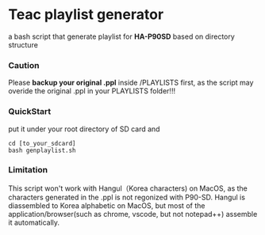 # Teac playlist generator
a bash script that generate playlist for **HA-P90SD** based on directory structure

### Caution
Please **backup your original .ppl** inside /PLAYLISTS first, as the script may overide the original .ppl in your PLAYLISTS folder!!!

### QuickStart
put it under your root directory of SD card and
```
cd [to_your_sdcard]
bash genplaylist.sh
```
### Limitation
This script won't work with Hangul（Korea characters) on MacOS, as the characters generated in the .ppl is not regonized with P90-SD.
Hangul is diassembled to Korea alphabetic on MacOS, but most of the application/browser(such as chrome, vscode, but not notepad++) assemble it automatically.

